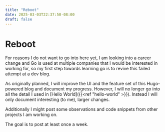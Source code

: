 ```yaml
---
title: "Reboot"
date: 2025-03-03T22:37:50-08:00
draft: false
---
```


# Reboot

For reasons I do not want to go into here yet, I am looking into a career change and Go is used at multiple companies that I would be interested in working for, so my first step towards learning go is to revive this failed attempt at a dev blog.

As originally planned, I will improve the UI and the feature set of this Hugo-powered blog and document my progress. However, I will no longer go into all the detail I used in [Hello World]({{<ref "hello-world" >}}). Instead I will only document interesting (to me), larger changes.

Additionally I might post some observations and code snippets from other projects I am working on.

The goal is to post at least once a week.
